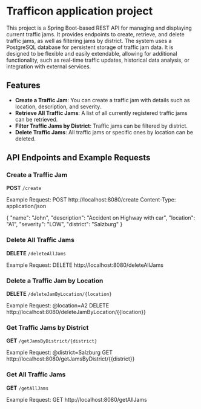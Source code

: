# Trafficon application project

This project is a Spring Boot-based REST API for managing and displaying current traffic jams. It provides endpoints to create, retrieve, and delete traffic jams, as well as filtering jams by district. The system uses a PostgreSQL database for persistent storage of traffic jam data. It is designed to be flexible and easily extendable, allowing for additional functionality, such as real-time traffic updates, historical data analysis, or integration with external services.

## Features
- **Create a Traffic Jam**: You can create a traffic jam with details such as location, description, and severity.
- **Retrieve All Traffic Jams**: A list of all currently registered traffic jams can be retrieved.
- **Filter Traffic Jams by District**: Traffic jams can be filtered by district.
- **Delete Traffic Jams**: All traffic jams or specific ones by location can be deleted.

## API Endpoints and Example Requests

### Create a Traffic Jam
**POST** `/create`

Example Request:
POST http://localhost:8080/create
Content-Type: application/json

{
  "name": "John",
  "description": "Accident on Highway with car",
  "location": "A1",
  "severity": "LOW",
  "district": "Salzburg"
}

### Delete All Traffic Jams
**DELETE** `/deleteAllJams`

Example Request:
DELETE http://localhost:8080/deleteAllJams

### Delete a Traffic Jam by Location
**DELETE** `/deleteJamByLocation/{location}`

Example Request:
@location=A2
DELETE http://localhost:8080/deleteJamByLocation/{{location}}

### Get Traffic Jams by District
**GET** `/getJamsByDistrict/{district}`

Example Request:
@district=Salzburg
GET http://localhost:8080/getJamsByDistrict/{{district}}

### Get All Traffic Jams
**GET** `/getAllJams`

Example Request:
GET http://localhost:8080/getAllJams
